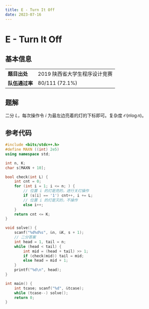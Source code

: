 ```yaml
---
title: E - Turn It Off
date: 2023-07-16
---
```


# E - Turn It Off

## 基本信息

<table>
<tr>
<td><b>题目出处</b></td><td>2019 陕西省大学生程序设计竞赛</td>
</tr>
<tr>
<td><b>队伍通过率</b></td><td>80/111 (72.1%)</td>
</tr>
</table>

## 题解

二分 $L$，每次操作令 $i$ 为最左边亮着的灯的下标即可。复杂度 $\mathcal{O}(n\log n)$。

## 参考代码

```c++ linenums="1"
#include <bits/stdc++.h>
#define MAXN ((int) 2e5)
using namespace std;

int n, K;
char s[MAXN + 10];

bool check(int L) {
    int cnt = 0;
    for (int i = 1; i <= n; ) {
        // 位置 i 的灯是亮的，进行关灯操作
        if (s[i] == '1') cnt++, i += L;
        // 位置 i 的灯是灭的，不操作
        else i++;
    }
    return cnt <= K;
}

void solve() {
    scanf("%d%d%s", &n, &K, s + 1);
    // 二分答案
    int head = 1, tail = n;
    while (head < tail) {
        int mid = (head + tail) >> 1;
        if (check(mid)) tail = mid;
        else head = mid + 1;
    }
    printf("%d\n", head);
}

int main() {
    int tcase; scanf("%d", &tcase);
    while (tcase--) solve();
    return 0;
}
```
